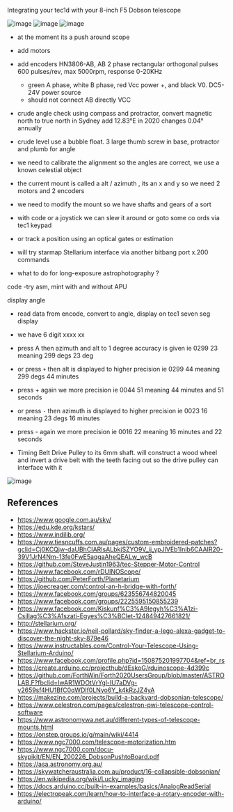Integrating your tec1d with your 8-inch F5 Dobson telescope

![image](https://github.com/user-attachments/assets/94e1a293-ea97-4a59-8d1b-e965b11411c8)
![image](https://github.com/user-attachments/assets/127c3469-9b72-4adf-8157-af4c271298e7)
![image](https://github.com/user-attachments/assets/27509173-1c93-455f-ab52-757443135c69)


- at the moment its a push around scope
- add motors 
- add encoders HN3806-AB, AB 2 phase rectangular orthogonal pulses 600 pulses/rev, max 5000rpm, response 0-20KHz 
  - green A phase, white B phase, red Vcc power +, and black V0. DC5-24V power source 
  - should not connect AB directly VCC 

- crude angle check using compass and protractor, convert magnetic north to true north in Sydney add 12.83°E in 2020 changes 0.04° annually 
- crude level use a bubble float. 3 large thumb screw in base, protractor and plumb for angle
- we need to calibrate the alignment so the angles are correct, we use a known celestial object
- the current mount is called a alt / azimuth , its an x and y so we need 2 motors and 2 encoders
- we need to modify the mount so we have shafts and gears of a sort
- with code or a joystick we can slew it around or goto some co ords via tec1 keypad
- or track a position using an optical gates or estimation 
- will try starmap Stellarium interface via another bitbang port x.200 commands
- what to do for long-exposure astrophotography ?

code
-try asm, mint with and without APU


display angle
- read data from encode, convert to angle, display on tec1 seven seg display
- we have 6 digit xxxx xx
- press A then azimuth and alt to 1 degree accuracy is given ie 0299 23 meaning 299 degs 23 deg
- or press `+` then alt is displayed to higher precision ie 0299 44 meaning 299 degs 44 minutes
- press + again we more precision ie 0044 51 meaning 44 minutes and 51 seconds
- or press `-` then azimuth is displayed to higher precision ie 0023 16 meaning 23 degs 16 minutes
- press - again we more precision ie 0016 22 meaning 16 minutes and 22 seconds  


- Timing Belt Drive Pulley to its 6mm shaft.  will construct a wood wheel and invert a drive belt with the teeth facing out so the drive pulley can interface with it
  
![image](https://github.com/user-attachments/assets/27685599-0ccf-404d-9e11-eb6efa607bb2)

 ## References
- https://www.google.com.au/sky/
- https://edu.kde.org/kstars/
- https://www.indilib.org/
- https://www.tiesncuffs.com.au/pages/custom-embroidered-patches?gclid=Cj0KCQjw-daUBhCIARIsALbkjSZYO9V_ij_ypJlVEb1Inib6CAAIR20-39V1JrN4Nm-13fe0FwE5aqgaAheQEALw_wcB
- https://github.com/SteveJustin1963/tec-Stepper-Motor-Control
- https://www.facebook.com/rDUINOScope/
- https://github.com/PeterForth/Planetarium
- https://joecreager.com/control-an-h-bridge-with-forth/
- https://www.facebook.com/groups/623556744820045
- https://www.facebook.com/groups/2225595150855239
- https://www.facebook.com/Kiskunf%C3%A9legyh%C3%A1zi-Csillag%C3%A1szati-Egyes%C3%BClet-124849427661821/
- http://stellarium.org/
- https://www.hackster.io/neil-pollard/sky-finder-a-lego-alexa-gadget-to-discover-the-night-sky-879e46
- https://www.instructables.com/Control-Your-Telescope-Using-Stellarium-Arduino/
- https://www.facebook.com/profile.php?id=150875201997704&ref=br_rs
- https://create.arduino.cc/projecthub/dEskoG/rduinoscope-4d399c
- https://github.com/ForthWin/Forth2020UsersGroup/blob/master/ASTROLAB.F?fbclid=IwAR1WDOtVrYgl-IU7aDVg-y2659sf4HU1BfC0qWDlf0LNyo6Y_k4kRzJZ4yA
- https://makezine.com/projects/build-a-backyard-dobsonian-telescope/
- https://www.celestron.com/pages/celestron-pwi-telescope-control-software
- https://www.astronomywa.net.au/different-types-of-telescope-mounts.html
- https://onstep.groups.io/g/main/wiki/4414
- https://www.ngc7000.com/telescope-motorization.htm
- https://www.ngc7000.com/docu-skypikit/EN/EN_200226_DobsonPushtoBoard.pdf
- https://asa.astronomy.org.au/
- https://skywatcheraustralia.com.au/product/16-collapsible-dobsonian/
- https://en.wikipedia.org/wiki/Lucky_imaging
- https://docs.arduino.cc/built-in-examples/basics/AnalogReadSerial
- https://electropeak.com/learn/how-to-interface-a-rotary-encoder-with-arduino/






